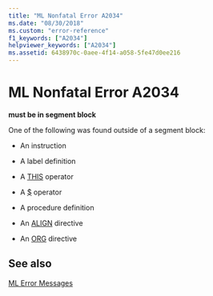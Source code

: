 ```yaml
---
title: "ML Nonfatal Error A2034"
ms.date: "08/30/2018"
ms.custom: "error-reference"
f1_keywords: ["A2034"]
helpviewer_keywords: ["A2034"]
ms.assetid: 6438970c-0aee-4f14-a058-5fe47d0ee216
---
```

# ML Nonfatal Error A2034

**must be in segment block**

One of the following was found outside of a segment block:

- An instruction

- A label definition

- A [THIS](../../assembler/masm/operator-this.md) operator

- A [$](../../assembler/masm/dollar.md) operator

- A procedure definition

- An [ALIGN](../../assembler/masm/align-masm.md) directive

- An [ORG](../../assembler/masm/org.md) directive

## See also

[ML Error Messages](../../assembler/masm/ml-error-messages.md)<br/>